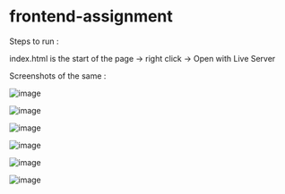 
# frontend-assignment

Steps to run : 

index.html is the start of the page -> right click -> Open with Live Server

Screenshots of the same :

![image](https://github.com/Harshitha-404/frontend-assignment/assets/70800409/c78340ef-7325-4b5e-9b48-3cfa89c0593f)

![image](https://github.com/Harshitha-404/frontend-assignment/assets/70800409/01e60269-a3ce-48a4-ac68-6b301ef604f0)

![image](https://github.com/Harshitha-404/frontend-assignment/assets/70800409/7a8a3b93-21a1-4027-a736-adb93d787139)

![image](https://github.com/Harshitha-404/frontend-assignment/assets/70800409/0e2603d9-5c41-4479-85ad-769a41deb27b)

![image](https://github.com/Harshitha-404/frontend-assignment/assets/70800409/73c41daa-dc6b-4799-80d6-5ab6d0be9aa5)

![image](https://github.com/Harshitha-404/frontend-assignment/assets/70800409/cb6a247d-f1d4-42a2-8075-c78d8fdc3296)



